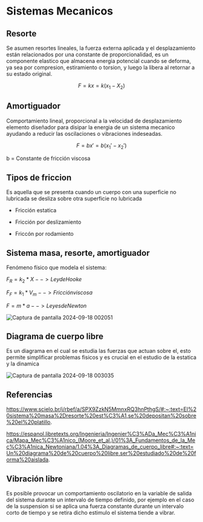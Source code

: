 # Sistemas Mecanicos
## Resorte
Se asumen resortes lineales, la fuerza externa aplicada y el desplazamiento están relacionados por una constante de proporcionalidad, es un componente elastico que almacena energia potencial cuando se deforma, ya sea por compresion, estiramiento o torsion, y luego la libera al retornar a su estado original.

$$ F = kx = k(x_{1} - X_{2}) $$

## Amortiguador
Comportamiento lineal, proporcional a la velocidad de desplazamiento elemento diseñador para disipar la energia de un sistema mecanico ayudando a reducir las oscilaciones o vibraciones indeseadas.

$$ F = bx' = b(x_{1}' - x_{2}') $$

b = Constante de fricción viscosa

## Tipos de friccion 
Es aquella que se presenta cuando un cuerpo con una superficie no lubricada se desliza sobre otra superficie no lubricada

- Fricción estatica

- Fricción por deslizamiento

- Friccón por rodamiento

## Sistema masa, resorte, amortiguador
Fenómeno físico que modela el sistema:

$F_{R} = k_{2} * X --> Ley de Hooke$

$F_{F} = k_{1} * V_{m} --> Fricción viscosa$

$F = m * a --> Leyes de Newton$

![Captura de pantalla 2024-09-18 002051](https://github.com/user-attachments/assets/a776c23b-8b11-439d-ab1c-3a530646ce1d)

## Diagrama de cuerpo libre
Es un diagrama en el cual se estudia las fuerzas que actuan sobre el, esto permite simplificar problemas fisicos y es crucial en el estudio de la estatica y la dinamica

![Captura de pantalla 2024-09-18 003035](https://github.com/user-attachments/assets/b2e0302b-e8fa-4a45-a797-2e0f6d824ab8)

## Referencias

https://www.scielo.br/j/rbef/a/SPX9ZzkN5MmnxRQ3hnPthgS/#:~:text=El%20sistema%20masa%2Dresorte%20est%C3%A1,se%20depositan%20sobre%20el%20platillo.

https://espanol.libretexts.org/Ingenieria/Ingenier%C3%ADa_Mec%C3%A1nica/Mapa_Mec%C3%A1nico_(Moore_et_al.)/01%3A_Fundamentos_de_la_Mec%C3%A1nica_Newtoniana/1.04%3A_Diagramas_de_cuerpo_libre#:~:text=Un%20diagrama%20de%20cuerpo%20libre,ser%20estudiado%20de%20forma%20aislada.



## Vibración libre

Es posible provocar un comportamiento oscilatorio en la variable de salida del sistema durante un intervalo de tiempo definido, por ejemplo en el caso de la suspension si se aplica una fuerza constante durante un intervalo corto de tiempo y se retira dicho estimulo el sistema tiende a vibrar.

